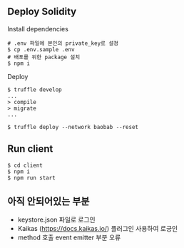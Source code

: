 ## Deploy Solidity
Install dependencies
```
# .env 파일에 본인의 private_key로 설정
$ cp .env.sample .env
# 배포를 위한 package 설치
$ npm i
```

Deploy
```
$ truffle develop
...
> compile
> migrate
...

$ truffle deploy --network baobab --reset
```

## Run client

```
$ cd client
$ npm i
$ npm run start
```

## 아직 안되어있는 부분
- keystore.json 파일로 로그인
- Kaikas (https://docs.kaikas.io/) 플러그인 사용하여 로긍인
- method 호출 event emitter 부분 오류
